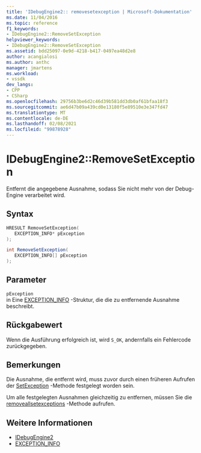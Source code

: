 ```yaml
---
title: 'IDebugEngine2:: removesetexception | Microsoft-Dokumentation'
ms.date: 11/04/2016
ms.topic: reference
f1_keywords:
- IDebugEngine2::RemoveSetException
helpviewer_keywords:
- IDebugEngine2::RemoveSetException
ms.assetid: bdd25097-0e9d-4218-b417-0497ea48d2e8
author: acangialosi
ms.author: anthc
manager: jmartens
ms.workload:
- vssdk
dev_langs:
- CPP
- CSharp
ms.openlocfilehash: 29756b3be6d2c46d39b581dd3db0af61bfaa18f3
ms.sourcegitcommit: ae6d47b09a439cd0e13180f5e89510e3e347fd47
ms.translationtype: MT
ms.contentlocale: de-DE
ms.lasthandoff: 02/08/2021
ms.locfileid: "99878928"
---
```

# <a name="idebugengine2removesetexception"></a>IDebugEngine2::RemoveSetException
Entfernt die angegebene Ausnahme, sodass Sie nicht mehr von der Debug-Engine verarbeitet wird.

## <a name="syntax"></a>Syntax

```cpp
HRESULT RemoveSetException( 
   EXCEPTION_INFO* pException
);
```

```csharp
int RemoveSetException( 
   EXCEPTION_INFO[] pException
);
```

## <a name="parameters"></a>Parameter
`pException`\
in Eine [EXCEPTION_INFO](../../../extensibility/debugger/reference/exception-info.md) -Struktur, die die zu entfernende Ausnahme beschreibt.

## <a name="return-value"></a>Rückgabewert
 Wenn die Ausführung erfolgreich ist, wird `S_OK`, andernfalls ein Fehlercode zurückgegeben.

## <a name="remarks"></a>Bemerkungen
 Die Ausnahme, die entfernt wird, muss zuvor durch einen früheren Aufrufen der [SetException](../../../extensibility/debugger/reference/idebugengine2-setexception.md) -Methode festgelegt worden sein.

 Um alle festgelegten Ausnahmen gleichzeitig zu entfernen, müssen Sie die [removeallsetexceptions](../../../extensibility/debugger/reference/idebugengine2-removeallsetexceptions.md) -Methode aufrufen.

## <a name="see-also"></a>Weitere Informationen
- [IDebugEngine2](../../../extensibility/debugger/reference/idebugengine2.md)
- [EXCEPTION_INFO](../../../extensibility/debugger/reference/exception-info.md)

